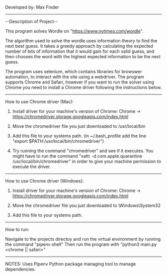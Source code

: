 Developed by: Max Finder

-------------------------------------------------------------------

--Description of Project--

This program solves Wordle on "https://www.nytimes.com/wordle".

The algorithm used to solve the wordle uses information theory to find the next best guess. It takes a greedy approach by calculating the expected number of bits of information that it would gain for each valid guess, and then chooses the word with the highest expected information to be the next guess.

The program uses selenium, which contains libraries for browswer automation, to interact with the site using a webdriver. The program supports Chrome and Safari, however if you want to run the solver using Chrome you need to install a Chrome driver following the instructions below.

-------------------------------------------------------------------

How to use Chrome driver (Mac):

1. Install driver for your machine's version of Chrome:
	 Chrome -> https://chromedriver.storage.googleapis.com/index.html

2. Move the chromedriver file you just downloaded to /usr/local/bin

3. Add this file to your systems path.
	 (in ~/.bash_profile add the line "export $PATH:/usr/local/bin/chromedriver")

4. Try running the command "chromedriver" and see if it executes. You might have to run the command "xattr -d com.apple.quarantine /usr/local/bin/chromedriver" in order to give your machine permission to execute the driver.

-------------------------------------------------------------------

How to use Chrome driver (Windows):

1. Install driver for your machine's version of Chrome:
	 Chrome -> https://chromedriver.storage.googleapis.com/index.html

2. Move the chromedriver file you just downloaded to \Windows\System32

3. Add this file to your systems path.

-------------------------------------------------------------------

How to run:

Navigate to the projects directoy and run the virtual environment by running the command "pipenv shell"
Then run the program with "python3 main.py <chrome || safari>"

-------------------------------------------------------------------

NOTES:
Uses Pipenv Python package managing tool to manage dependencies.
